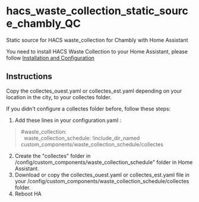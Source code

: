 # hacs_waste_collection_static_source_chambly_QC
Static source for HACS waste_collection for Chambly with Home Assistant

You need to install HACS Waste Collection to your Home Assistant, please follow [Installation and Configuration](https://github.com/mampfes/hacs_waste_collection_schedule?tab=readme-ov-file#installation-and-configuration)

## Instructions

Copy the collectes_ouest.yaml or collectes_est.yaml depending on your location in the city, to your collectes folder.

If you didn't configure a collectes folder before, follow these steps:

1. Add these lines in your configuration.yaml :

> #waste_collection: <BR>
> &nbsp;&nbsp;waste_collection_schedule: !include_dir_named custom_components/waste_collection_schedule/collectes

2. Create the "collectes" folder in /config/custom_components/waste_collection_schedule" folder in Home Assistant.
3. Download or copy the collectes_ouest.yaml or collectes_est.yaml file in your /config/custom_components/waste_collection_schedule/collectes folder.
4. Reboot HA
